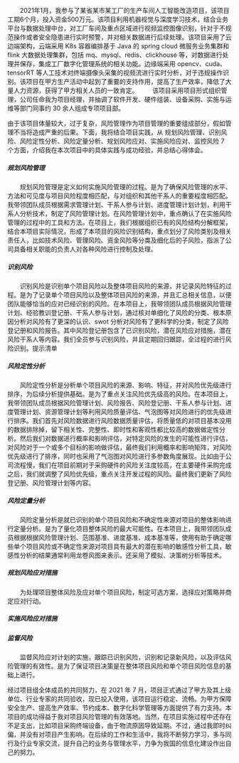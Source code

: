 ‌‌‌　　2021年1月，我参与了某省某市某工厂的生产车间人工智能改造项目，该项目工期6个月，投入资金500万元。该项目利用机器视觉与深度学习技术，结合业务平台与数据处理中台，对工厂车间及重点区域进行视频监控图像识别，针对于不规范操作或者安全隐患进行实时预警，并对相关数据进行后续处理。该项目采用了云边端架构，云端采用 K8s 容器编排基于 Java 的 spring cloud 微服务业务集群和 flink 大数据处理集群，包括 mq、mysql、redis、clickhouse 等，对数据进行处理并保存，集成工厂数字化管理系统的相关功能。边缘端采用 opencv、cuda、tensorRT 等人工技术对终端摄像头采集的视频流进行实时分析，对于违规操作识别。该项目在甲方生产活动中起到了重要的支持作用，提高了生产效率，降低了大量人力资源，获得了甲方相关人员的一致肯定。
‌‌‌　　该项目采用项目形式组织管理，公司任命我为项目经理，并抽调了软件开发、硬件组装、设备采购、实施与运维等部门同事约 30 余人组成专项项目部。

由于该项目体量较大，过于复杂，风险管理作为项目管理的重要组成部分，假如管理不当将造成严重的后果。下面，我将结合项目实践，从 规划风险管理、识别风险、风险定性分析、风险定量分析、规划风险应对、实施风险应对、监控风险 7 个方面，介绍我在本次项目中的具体实践与成功经验，并总结心得体会。

##### 规划风险管理
‌‌‌　　规划风险管理是定义如何实施风险管理的过程。是为了确保风险管理的水平、方法和可见度与项目风险程度相匹配，与对组织和其他干系人的重要程度相匹配。我带领团队成员根据需求管理计划、干系人参与计划、进度管理计划计划，利用干系人分析技术，制定了风险管理计划。在风险管理计划中，重点确认了在实施风险管理的过程中的工具和方法。在项目上，我们根据组织已有的风险结构分解框架，结合本项目实际情况，形成了本项目的风险识别结构，重点划分了风险类别及相关责任人，比如技术风险、管理风险、资金风险等分类及细化后的子风险，指派了公司具备相关职能的负责人对各种风险进行控制及处理。
##### 识别风险
‌‌‌　　识别风险是识别单个项目风险以及整体项目风险的来源，并记录风险特征的过程。是为了记录单个项目风险以及整体项目风险的来源，并且汇总相关信息，以便团队能够恰当的应对已经识别的风险。在本项目上，我带领团队成员根据风险管理计划、经验教训登记册、干系人参与计划，通过核对单细化了风险的分类、根本原因分析对风险有了更深的认识、swot 分析对风险有了更科学的分类，制定了风险登记册和风险报告。其中风险登记册包含了已识别风险，潜在风险应对措施，潜在风险干系人等内容。我们全员参与识别风险，并且定期回归跟踪，全过程的进行风险识别。提示清单
##### 风险定性分析
‌‌‌　　风险定性分析是分析单个项目风险的来源、影响、特征，并对风险优先级进行排序，为后续分析提供基础。是为了重点关注风险优先级高的风险。在本项目上，我带领团队成员根据风险管理计划、风险报告、风险登记册、干系人参与计划、进度管理计划、资源管理计划等利用风险质量评估、气泡图等对风险进行的优先级进行排序。我们首先对风险数据进行风险数据质量评估，将质量低的对项目基本没用的数据排除掉，留下相关性、完整性、即时性和客观性都比较高的数据做定性分析。然后我们对数据进行概率和影响评估，对特定风险的发生的可能性进行评估，对风险对于一个或多个目标的影响做评估，最终我们利用概率和影响矩阵，对风险优先级进行了排序，同时也采用了气泡图对风险进行多参数角度展现。比如由于公司流程慢，我们在项目前期对于采购硬件的风险关注度较高，在主要硬件采购完成之后，我们就调整了风险优先级，重点关注开发过程的风险。最终我们更新了风险登记册、风险管理计划等内容。

##### 风险定量分析
‌‌‌　　风险定量分析是就已识别的单个项目风险和不确定性来源对项目的整体影响进行定量分析。是为了量化项目整体风险的最大可能性。在本项目上，我带领团队成员根据根据风险管理计划、范围基准、进度基准、成本基准等，使用有助于确定哪些单个项目风险或不确定性来源对项目具有最大的潜在影响的敏感性分析工具，敏感性分析的结果通常利用龙卷风图来表示。还采用了模拟、决策树分析等技术。
##### 规划风险应对措施
‌‌‌　　为处理项目整体风险及应对单个项目风险，制定可选方案，选择应对策略并商定应对行动。
##### 实施风险应对措施
##### 监督风险
‌‌‌　　监督风险应对计划的实施，跟踪已识别风险，识别和记录新风险，以及评估风险管理的有效性。是为了保证项目决策是在整体项目风险和单个项目风险信息的基础上进行。

经过项目组全体成员的共同努力，在 2021 年 7 月，项目正式通过了甲方及其上级单位、行业专家的共同验收，现已投入使用，该项目运行稳定、流畅。为甲方保障安全生产、提高生产效率、节约成本、数字化科学管理等方面提供了有力支持。本项目的成功得益于我对项目风险管理的有效落地。当然，在项目实施过程中还存在不足支出，比如项目采购终端设备，由于物流原因导致延期。不过，通过我即时纠偏，并没有对项目产生影响。在后续的工作和生活中，我将不断努力学习，多与同行及行业专家交流，提升自己的业务与管理水平，力争为我国的信息化建设作出自己的努力。